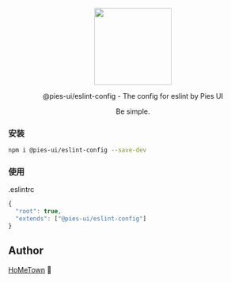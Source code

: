 <p align="center">
  <img width="156px" src="https://i.ibb.co/vjBmkBq/4-removebg-preview.png" />
</p>
<p align="center">@pies-ui/eslint-config - The config for eslint by Pies UI</p>
<p align="center">Be simple.</p>

### 安装

```bash
npm i @pies-ui/eslint-config --save-dev
```

### 使用

.eslintrc

```js
{
  "root": true,
  "extends": ["@pies-ui/eslint-config"]
}
```

## Author

[HoMeTown](https://juejin.cn/user/4116184668057390) 🙊
